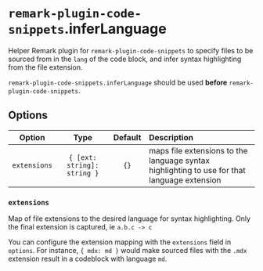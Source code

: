 # `remark-plugin-code-snippets`.inferLanguage

Helper Remark plugin for `remark-plugin-code-snippets` to specify files to be sourced from in the `lang` of the code block, and infer syntax highlighting from the file extension. 

`remark-plugin-code-snippets.inferLanguage` should be used **before** `remark-plugin-code-snippets`.

## Options

| Option | Type | Default | Description |
| :-: | :-: | :-: | :-- |
| `extensions` | `{ [ext: string]: string }` | `{}` | maps file extensions to the language syntax highlighting to use for that language extension |

### `extensions`

Map of file extensions to the desired language for syntax highlighting. Only the final extension is captured, ie `a.b.c -> c`

You can configure the extension mapping with the `extensions` field in `options`. For instance, `{ mdx: md }` would make sourced files with the `.mdx` extension result in a codeblock with language `md`.
